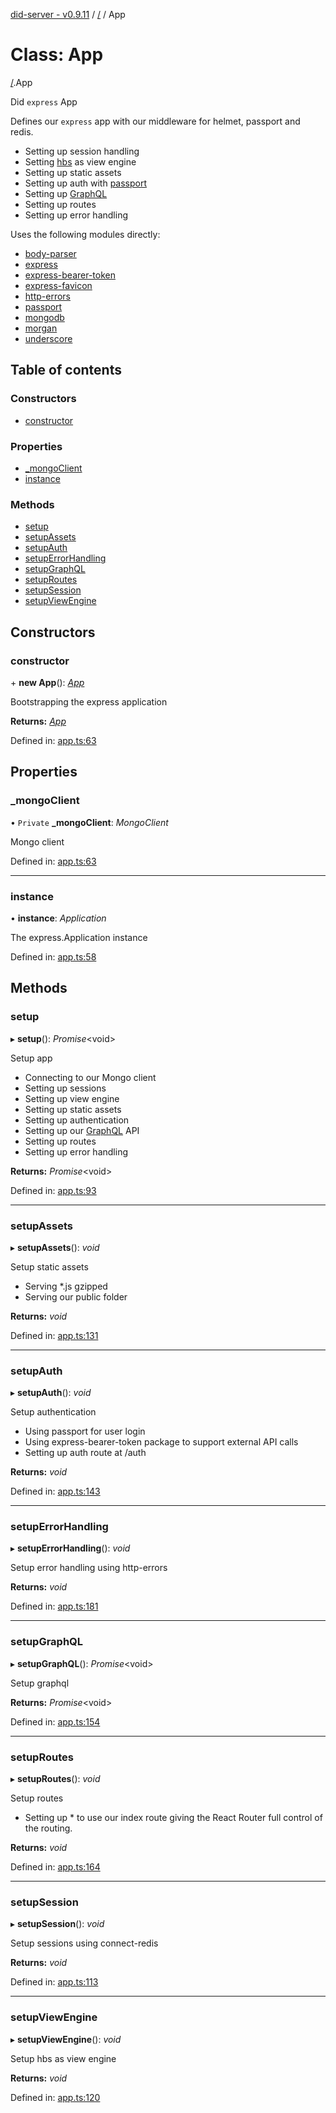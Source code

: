 [did-server - v0.9.11](../README.md) / [/](../modules/_.md) / App

# Class: App

[/](../modules/_.md).App

Did `express` App

Defines our `express` app with our middleware
for helmet, passport and redis.

- Setting up session handling
- Setting [hbs](https://www.npmjs.com/package/hbs) as view engine
- Setting up static assets
- Setting up auth with [passport](https://www.npmjs.com/package/passport)
- Setting up [GraphQL](https://graphql.org/)
- Setting up routes
- Setting up error handling

Uses the following modules directly:

* [body-parser](https://www.npmjs.com/package/body-parser)
* [express](https://www.npmjs.com/package/express)
* [express-bearer-token](https://www.npmjs.com/package/express-bearer-token)
* [express-favicon](https://www.npmjs.com/package/express-favicon)
* [http-errors](https://www.npmjs.com/package/http-errors)
* [passport](https://www.npmjs.com/package/passport)
* [mongodb](https://www.npmjs.com/package/mongodb)
* [morgan](https://www.npmjs.com/package/morgan)
* [underscore](https://www.npmjs.com/package/underscore)

## Table of contents

### Constructors

- [constructor](_.app.md#constructor)

### Properties

- [\_mongoClient](_.app.md#_mongoclient)
- [instance](_.app.md#instance)

### Methods

- [setup](_.app.md#setup)
- [setupAssets](_.app.md#setupassets)
- [setupAuth](_.app.md#setupauth)
- [setupErrorHandling](_.app.md#setuperrorhandling)
- [setupGraphQL](_.app.md#setupgraphql)
- [setupRoutes](_.app.md#setuproutes)
- [setupSession](_.app.md#setupsession)
- [setupViewEngine](_.app.md#setupviewengine)

## Constructors

### constructor

\+ **new App**(): [*App*](app.app-1.md)

Bootstrapping the express application

**Returns:** [*App*](app.app-1.md)

Defined in: [app.ts:63](https://github.com/Puzzlepart/did/blob/dev/server/app.ts#L63)

## Properties

### \_mongoClient

• `Private` **\_mongoClient**: *MongoClient*

Mongo client

Defined in: [app.ts:63](https://github.com/Puzzlepart/did/blob/dev/server/app.ts#L63)

___

### instance

• **instance**: *Application*

The express.Application instance

Defined in: [app.ts:58](https://github.com/Puzzlepart/did/blob/dev/server/app.ts#L58)

## Methods

### setup

▸ **setup**(): *Promise*<void\>

Setup app

* Connecting to our Mongo client
* Setting up sessions
* Setting up view engine
* Setting up static assets
* Setting up authentication
* Setting up our [GraphQL](https://graphql.org/) API
* Setting up routes
* Setting up error handling

**Returns:** *Promise*<void\>

Defined in: [app.ts:93](https://github.com/Puzzlepart/did/blob/dev/server/app.ts#L93)

___

### setupAssets

▸ **setupAssets**(): *void*

Setup static assets

* Serving *.js gzipped
* Serving our public folder

**Returns:** *void*

Defined in: [app.ts:131](https://github.com/Puzzlepart/did/blob/dev/server/app.ts#L131)

___

### setupAuth

▸ **setupAuth**(): *void*

Setup authentication

* Using passport for user login
* Using express-bearer-token package to support external API calls
* Setting up auth route at /auth

**Returns:** *void*

Defined in: [app.ts:143](https://github.com/Puzzlepart/did/blob/dev/server/app.ts#L143)

___

### setupErrorHandling

▸ **setupErrorHandling**(): *void*

Setup error handling using http-errors

**Returns:** *void*

Defined in: [app.ts:181](https://github.com/Puzzlepart/did/blob/dev/server/app.ts#L181)

___

### setupGraphQL

▸ **setupGraphQL**(): *Promise*<void\>

Setup graphql

**Returns:** *Promise*<void\>

Defined in: [app.ts:154](https://github.com/Puzzlepart/did/blob/dev/server/app.ts#L154)

___

### setupRoutes

▸ **setupRoutes**(): *void*

Setup routes

* Setting up * to use our index route giving the React
Router full control of the routing.

**Returns:** *void*

Defined in: [app.ts:164](https://github.com/Puzzlepart/did/blob/dev/server/app.ts#L164)

___

### setupSession

▸ **setupSession**(): *void*

Setup sessions using connect-redis

**Returns:** *void*

Defined in: [app.ts:113](https://github.com/Puzzlepart/did/blob/dev/server/app.ts#L113)

___

### setupViewEngine

▸ **setupViewEngine**(): *void*

Setup hbs as view engine

**Returns:** *void*

Defined in: [app.ts:120](https://github.com/Puzzlepart/did/blob/dev/server/app.ts#L120)
